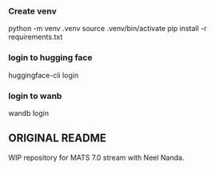 ### Create venv

python -m venv .venv
source .venv/bin/activate
pip install -r requirements.txt

### login to hugging face
huggingface-cli login

### login to wanb
wandb login

## ORIGINAL README
WIP repository for MATS 7.0 stream with Neel Nanda.
